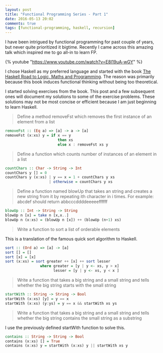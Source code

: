```yaml
---
layout: post
title: "Functional Programming Series - Part 1"
date: 2016-05-13 20:02
comments: true
tags: [functional-programming, haskell, recursion]
---
```

I have been intrigued by functional programming for past couple of years, but never quite prioritized it bigtime. Recently I came across this amazing talk which inspired me
to go all-in to learn FP.

{% youtube "https://www.youtube.com/watch?v=E8I19uA-wGY" %}

I chose Haskell as my preferred language and started with the book [The Haskell Road to Logic, Maths and Programming](http://www.amazon.com/dp/0954300696). The reason was
primarily because this book induces functional thinking without being too theoretical.

I started solving exercises from the book. This post and a few subsequent ones will document my solutions to some of the exercise problems. These solutions may not be most concise 
or efficient because I am just beginning to learn Haskell.

> Define a method removeFst which removes the first instance of an element from a list

```hs
removeFst :: (Eq a) => [a] -> a -> [a]
removeFst (x:xs) y = if x == y
						then xs
                        else x : removeFst xs y

```

> Define a function which counts number of instances of an element in a list

```hs
countChars :: Char -> String -> Int
countChars y [] = 0
countChars y (x:xs) | y == x = 1 + countChars y xs
                    | otherwise = countChars y xs
```

> Define a function named blowUp that takes an string and creates a new string from it by repeating ith character in i times. For example: abcdef should return abbcccddddeeeeeffffff

```hs
blowUp :: Int -> String -> String
blowUp n [x] = take n [x,x..]
blowUp n (x:xs) = (blowUp n [x]) ++ (blowUp (n+1) xs)
```

> Write a function to sort a list of orderable elements

This is a translation of the famous quick sort algorithm to Haskell.

```hs
sort :: (Ord a) => [a] -> [a]
sort [] = []
sort [x] = [x]
sort (x:xs) = sort greater ++ [x] ++ sort lesser
                where greater = [y | y <- xs, y > x]
                      lesser = [y | y <- xs, y < x ]
```

> Write a function that takes a big string and a small string and tells whether the big string starts with the small string

```hs
startWith :: String -> String -> Bool
startWith (x:xs) [y] = y == x
startWith (x:xs) (y:ys) = y == x && startWith xs ys
```

> Write a function that takes a big string and a small string and tells whether the big string contains the small string as a substring

I use the previously defined startWith function to solve this.

```hs
contains :: String -> String -> Bool
contains (x:xs) [] = True
contains (x:xs) y = startWith (x:xs) y || startWith xs y
```


